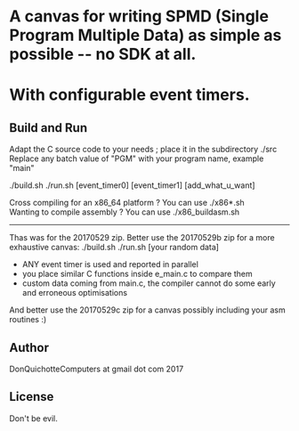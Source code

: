 # A canvas for writing SPMD (Single Program Multiple Data) as simple as possible -- no SDK at all.
# With configurable event timers.

## Build and Run

 Adapt the C source code to your needs ; place it in the subdirectory ./src
 Replace any batch value of "PGM" with your program name, example "main"
 
 ./build.sh
 ./run.sh [event_timer0] [event_timer1] [add_what_u_want]

 Cross compiling for an x86_64 platform ? You can use ./x86*.sh  
 Wanting to compile assembly ? You can use ./x86_buildasm.sh  

 ***
 
 Thas was for the 20170529 zip.
 Better use the 20170529b zip for a more exhaustive canvas:
 ./build.sh
 ./run.sh [your random data]

 - ANY event timer is used and reported in parallel
 - you place similar C functions inside e_main.c to compare them
 - custom data coming from main.c, the compiler cannot do some early and erroneous optimisations

 And better use the 20170529c zip for a canvas possibly including your asm routines :)
 
## Author

DonQuichotteComputers at gmail dot com
2017

## License

Don't be evil.
